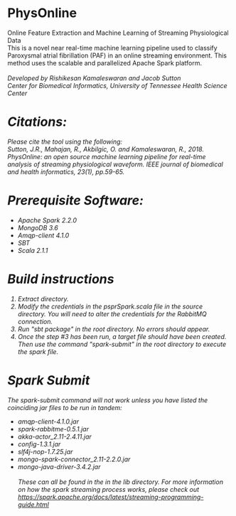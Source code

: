 # PhysOnline
Online Feature Extraction and Machine Learning of Streaming Physiological Data
<br> This is a novel near real-time machine learning pipeline used to classify Paroxysmal atrial fibrillation (PAF) in an online streaming environment. This method uses the scalable and parallelized Apache Spark platform.
<br> 
<br> <i>Developed by Rishikesan Kamaleswaran and Jacob Sutton
<br> <i>Center for Biomedical Informatics, University of Tennessee Health Science Center

# Citations:
Please cite the tool using the following:
<br> Sutton, J.R., Mahajan, R., Akbilgic, O. and Kamaleswaran, R., 2018. PhysOnline: an open source machine learning pipeline for real-time analysis of streaming physiological waveform. IEEE journal of biomedical and health informatics, 23(1), pp.59-65.

# Prerequisite Software:
  - Apache Spark 2.2.0
  - MongoDB 3.6
  - Amqp-client 4.1.0
  - SBT
  - Scala 2.1.1
  
# Build instructions
  1) Extract directory.
  2) Modify the credentials in the psprSpark.scala file in the source directory. You will need to alter the credentials for the RabbitMQ connection.
  3) Run "sbt package" in the root directory. No errors should appear.
  4) Once the step #3 has been run, a target file should have been created. Then use the command "spark-submit" in the root directory to execute the spark file.

# Spark Submit
The spark-submit command will not work unless you have listed the coinciding jar files to be run in tandem:
   - amqp-client-4.1.0.jar
   - spark-rabbitme-0.5.1.jar
   - akka-actor_2.11-2.4.11.jar
   - config-1.3.1.jar
   - slf4j-nop-1.7.25.jar
   - mongo-spark-connector_2.11-2.2.0.jar
   - mongo-java-driver-3.4.2.jar  
<br>These can all be found in the in the lib directory.
For more information on how the spark streaming process works, please check out https://spark.apache.org/docs/latest/streaming-programming-guide.html

